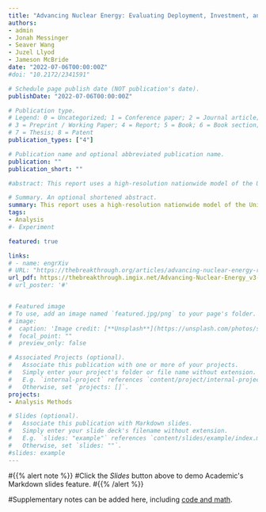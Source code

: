 ```yaml
---
title: "Advancing Nuclear Energy: Evaluating Deployment, Investment, and Impact in America's Clean Energy Future"
authors:  
- admin
- Jonah Messinger
- Seaver Wang
- Juzel Llyod
- Jameson McBride
date: "2022-07-06T00:00:00Z"
#doi: "10.2172/2341591"

# Schedule page publish date (NOT publication's date).
publishDate: "2022-07-06T00:00:00Z"

# Publication type.
# Legend: 0 = Uncategorized; 1 = Conference paper; 2 = Journal article;
# 3 = Preprint / Working Paper; 4 = Report; 5 = Book; 6 = Book section;
# 7 = Thesis; 8 = Patent
publication_types: ["4"]

# Publication name and optional abbreviated publication name.
publication: ""
publication_short: ""

#abstract: This report uses a high-resolution nationwide model of the United States electricity sector to demonstrate how advanced nuclear reactors might play a major role in a least-cost plan to transition the power grid entirely to clean energy sources by 2050, assuming that the first advanced reactors are available for deployment by 2030. A range of input assumptions were developed to encompass uncertainty in cost and learning rates to estimate the outer bounds of potential future deployment. Across these scenarios, the model chooses to deploy a large quantity of advanced nuclear power plants. Even in the case that first-of-a-kind advanced reactors are deployed at the high end of current cost estimates and benefit from very little technological learning as additional units are deployed, advanced nuclear captures a significant share of future electricity generation. This finding indicates that advanced nuclear energy technology provides important and extremely valuable benefits to the electricity system.

# Summary. An optional shortened abstract.
summary: This report uses a high-resolution nationwide model of the United States electricity sector to demonstrate how advanced nuclear reactors might play a major role in a least-cost plan to transition the power grid entirely to clean energy sources by 2050.
tags:
- Analysis 
#- Experiment

featured: true

links:
# - name: engrXiv
# URL: "https://thebreakthrough.org/articles/advancing-nuclear-energy-report"
url_pdf: https://thebreakthrough.imgix.net/Advancing-Nuclear-Energy_v3-compressed.pdf
# url_poster: '#'


# Featured image
# To use, add an image named `featured.jpg/png` to your page's folder. 
# image: 
#  caption: 'Image credit: [**Unsplash**](https://unsplash.com/photos/s9CC2SKySJM)'
#  focal_point: ""
#  preview_only: false

# Associated Projects (optional).
#   Associate this publication with one or more of your projects.
#   Simply enter your project's folder or file name without extension.
#   E.g. `internal-project` references `content/project/internal-project/index.md`.
#   Otherwise, set `projects: []`.
projects:
- Analysis Methods

# Slides (optional).
#   Associate this publication with Markdown slides.
#   Simply enter your slide deck's filename without extension.
#   E.g. `slides: "example"` references `content/slides/example/index.md`.
#   Otherwise, set `slides: ""`.
#slides: example
---
```


#{{% alert note %}}
#Click the *Slides* button above to demo Academic's Markdown slides feature.
#{{% /alert %}}

#Supplementary notes can be added here, including [code and math](https://sourcethemes.com/academic/docs/writing-markdown-latex/).

